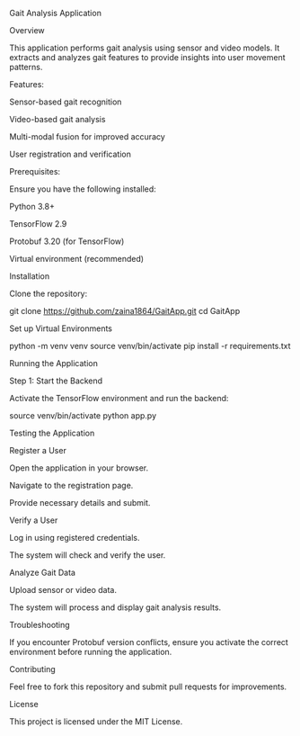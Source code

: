 Gait Analysis Application

Overview

This application performs gait analysis using sensor and video models. It extracts and analyzes gait features to provide insights into user movement patterns.

Features:

Sensor-based gait recognition

Video-based gait analysis

Multi-modal fusion for improved accuracy

User registration and verification

Prerequisites:

Ensure you have the following installed:

Python 3.8+

TensorFlow 2.9

Protobuf 3.20 (for TensorFlow)


Virtual environment (recommended)

Installation

Clone the repository:

git clone https://github.com/zaina1864/GaitApp.git
cd GaitApp

Set up Virtual Environments



python -m venv venv
source venv/bin/activate
pip install -r requirements.txt 



Running the Application

Step 1: Start the Backend

Activate the TensorFlow environment and run the backend:

source venv/bin/activate 
python app.py



Testing the Application

Register a User

Open the application in your browser.

Navigate to the registration page.

Provide necessary details and submit.

Verify a User

Log in using registered credentials.

The system will check and verify the user.

Analyze Gait Data

Upload sensor or video data.

The system will process and display gait analysis results.

Troubleshooting

If you encounter Protobuf version conflicts, ensure you activate the correct environment before running the application.



Contributing

Feel free to fork this repository and submit pull requests for improvements.

License

This project is licensed under the MIT License.
